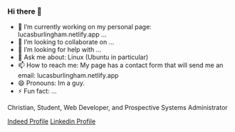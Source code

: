### Hi there 👋

- 🔭 I’m currently working on my personal page: lucasburlingham.netlify.app ...
- 👯 I’m looking to collaborate on ...
- 🤔 I’m looking for help with ...
- 💬 Ask me about: Linux (Ubuntu in particular)
- 📫 How to reach me: My page has a contact form that will send me an email: lucasburlingham.netlify.app
- 😄 Pronouns: Im a guy.
- ⚡ Fun fact: ...


Christian, Student, Web Developer, and Prospective Systems
Administrator


<a class="btn btn-primary btn-md" href="https://my.indeed.com/p/lucasb-1g9vcma" target="_blank"
role="button">Indeed Profile</a>
<a class="btn btn-primary btn-md" href="https://www.linkedin.com/in/lucas-burlingham" target="_blank" role="button">Linkedin Profile</a>

